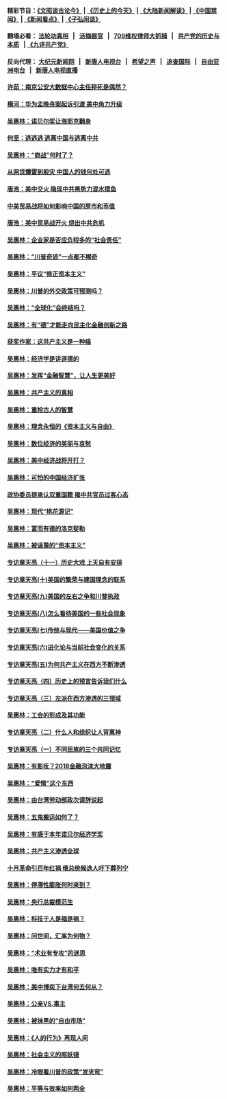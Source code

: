 #### 精彩节目：[《文昭谈古论今》](http://134.209.198.168/wenzhao) | [《历史上的今天》](http://134.209.198.168/today-in-history) | [《大陆新闻解读》](http://134.209.198.168/ntdtv-comedy) | [《中国禁闻》](http://134.209.198.168/ntdtv-news) | [《新闻看点》](http://134.209.198.168/news-insight) | [《子弘闲谈》](http://134.209.198.168/zihongxiantan/) 

  #### 翻墙必看： [法轮功真相](http://134.209.198.168:10000/videos/truth.html) &nbsp;&nbsp;|&nbsp;&nbsp; [活摘器官](http://134.209.198.168:10000/videos/res/Organs/) &nbsp;&nbsp;|&nbsp;&nbsp; [709维权律师大抓捕](http://134.209.198.168:10000/videos/709/) &nbsp;&nbsp;|&nbsp;&nbsp; [共产党的历史与本质](http://134.209.198.168:10000/videos/jiuping/) &nbsp;&nbsp;| [《九评共产党》](http://134.209.198.168:10000/videos/jiuping/) 

#### 反向代理： [大纪元新闻网](http://134.209.198.168:10080/) &nbsp;&nbsp;|&nbsp;&nbsp; [新唐人电视台](http://134.209.198.168:8000/) &nbsp;&nbsp;|&nbsp;&nbsp; [希望之声](http://134.209.198.168:8200/) &nbsp;&nbsp;|&nbsp;&nbsp; [追查国际](http://134.209.198.168:10010/) &nbsp;&nbsp;|&nbsp;&nbsp; [自由亚洲电台](http://134.209.198.168:9800/) &nbsp;&nbsp;|&nbsp;&nbsp; [新唐人电视直播](http://134.209.198.168/) 

#### [许茹：南京公安大数据中心主任猝死是偶然？](../pages/nsc423/n11064744.md?t=03212136) 

#### [横河：华为孟晚舟案起诉引渡 美中角力升级](../pages/nsc423/n11027230.md?t=03212136) 

#### [吴惠林：诺贝尔奖让海耶克翻身](../pages/nsc423/n10890049.md?t=03212136) 

#### [何坚：逃逃逃 逃离中国与逃离中共](../pages/nsc423/n10592891.md?t=03212136) 

#### [吴惠林：“商战”何时了？](../pages/nsc423/n10573558.md?t=03212136) 

#### [从网贷爆雷到股灾 中国人的钱何处可逃](../pages/nsc423/n10572800.md?t=03212136) 

#### [唐浩：美中交火 隐现中共黑势力混水摸鱼](../pages/nsc423/n10544040.md?t=03212136) 

#### [中美贸易战将如何影响中国的房市和币值](../pages/nsc423/n10543697.md?t=03212136) 

#### [唐浩：美中贸易战开火 烧出中共危机](../pages/nsc423/n10540126.md?t=03212136) 

#### [吴惠林：企业家是否应负较多的“社会责任”](../pages/nsc423/n10535022.md?t=03212136) 

#### [吴惠林：“川普奇迹”一点都不稀奇](../pages/nsc423/n10512808.md?t=03212136) 

#### [吴惠林：平议“修正资本主义”](../pages/nsc423/n10495724.md?t=03212136) 

#### [吴惠林：川普的外交政策可预测吗？](../pages/nsc423/n10462387.md?t=03212136) 

#### [吴惠林：“全球化”会终结吗？](../pages/nsc423/n10452838.md?t=03212136) 

#### [吴惠林：有“德”才能走向民主化金融创新之路](../pages/nsc423/n10432292.md?t=03212136) 

#### [获奖作家：这共产主义是一种癌](../pages/nsc423/n10431541.md?t=03212136) 

#### [吴惠林：经济学是讲道德的](../pages/nsc423/n10398014.md?t=03212136) 

#### [吴惠林：发挥“金融智慧”，让人生更美好](../pages/nsc423/n10375019.md?t=03212136) 

#### [吴惠林：共产主义的真相](../pages/nsc423/n10351394.md?t=03212136) 

#### [吴惠林：重拾古人的智慧](../pages/nsc423/n10337691.md?t=03212136) 

#### [吴惠林：理念永恒的《资本主义与自由》](../pages/nsc423/n10316274.md?t=03212136) 

#### [吴惠林：数位经济的美丽与哀愁](../pages/nsc423/n10292946.md?t=03212136) 

#### [吴惠林：美中经济战将开打？](../pages/nsc423/n10258825.md?t=03212136) 

#### [吴惠林：可怕的中国经济扩张](../pages/nsc423/n10219147.md?t=03212136) 

#### [政协委员提承认双重国籍 揭中共官员过客心态](../pages/nsc423/n10208809.md?t=03212136) 

#### [吴惠林：现代“桃花源记”](../pages/nsc423/n10185234.md?t=03212136) 

#### [吴惠林：富而有德的洛克斐勒](../pages/nsc423/n10142264.md?t=03212136) 

#### [吴惠林：被诬蔑的“资本主义”](../pages/nsc423/n10124816.md?t=03212136) 

#### [专访章天亮（十一）历史大戏 上天自有安排](../pages/nsc423/n10094905.md?t=03212136) 

#### [专访章天亮(十)美国的繁荣与建国理念的联系](../pages/nsc423/n10094899.md?t=03212136) 

#### [专访章天亮(九)美国的左右之争和川普执政](../pages/nsc423/n10094889.md?t=03212136) 

#### [专访章天亮(八)怎么看待美国的一些社会现象](../pages/nsc423/n10094857.md?t=03212136) 

#### [专访章天亮(七)传统与现代——美国价值之争](../pages/nsc423/n10093140.md?t=03212136) 

#### [专访章天亮(六)进化论与当前社会变化的关系](../pages/nsc423/n10092036.md?t=03212136) 

#### [专访章天亮(五)为何共产主义在西方不断渗透](../pages/nsc423/n10083620.md?t=03212136) 

#### [专访章天亮（四）历史上的预言告诉我们什么](../pages/nsc423/n10083606.md?t=03212136) 

#### [专访章天亮（三）左派在西方渗透的三领域](../pages/nsc423/n10081115.md?t=03212136) 

#### [吴惠林：工会的形成及其功能](../pages/nsc423/n10080633.md?t=03212136) 

#### [专访章天亮（二）什么人和组织让人背离神](../pages/nsc423/n10076637.md?t=03212136) 

#### [专访章天亮（一）不同民族的三个共同记忆](../pages/nsc423/n10074188.md?t=03212136) 

#### [吴惠林：有影呒？2018金融泡沫大地震](../pages/nsc423/n10040534.md?t=03212136) 

#### [吴惠林：“爱情”这个东西](../pages/nsc423/n10019423.md?t=03212136) 

#### [吴惠林：由台湾劳动部政次请辞说起](../pages/nsc423/n9979679.md?t=03212136) 

#### [吴惠林：五鬼搬运如何了？](../pages/nsc423/n9925338.md?t=03212136) 

#### [吴惠林：有感于本年诺贝尔经济学奖](../pages/nsc423/n9871883.md?t=03212136) 

#### [吴惠林：共产主义渗透全球](../pages/nsc423/n9812748.md?t=03212136) 

#### [十月革命引百年红祸 俄总统候选人吁下葬列宁](../pages/nsc423/n9810182.md?t=03212136) 

#### [吴惠林：停滞性膨胀何时来到？](../pages/nsc423/n9764136.md?t=03212136) 

#### [吴惠林：央行总裁模范生](../pages/nsc423/n9728134.md?t=03212136) 

#### [吴惠林：科技于人是福是祸？](../pages/nsc423/n9672982.md?t=03212136) 

#### [吴惠林：问世间，汇率为何物？](../pages/nsc423/n9621788.md?t=03212136) 

#### [吴惠林：“术业有专攻”的迷思](../pages/nsc423/n9580363.md?t=03212136) 

#### [吴惠林：唯有实力才有和平](../pages/nsc423/n9529599.md?t=03212136) 

#### [吴惠林：美中博奕下台湾何去何从？](../pages/nsc423/n9483598.md?t=03212136) 

#### [吴惠林：公亲VS.事主](../pages/nsc423/n9425637.md?t=03212136) 

#### [吴惠林：被抹黑的“自由市场”](../pages/nsc423/n9351545.md?t=03212136) 

#### [吴惠林：《人的行为》再现人间](../pages/nsc423/n9296339.md?t=03212136) 

#### [吴惠林：社会主义的照妖镜](../pages/nsc423/n9243460.md?t=03212136) 

#### [吴惠林：冷眼看川普的政策“发夹弯”](../pages/nsc423/n9120684.md?t=03212136) 

#### [吴惠林：平等与效率如何两全](../pages/nsc423/n9075430.md?t=03212136) 

